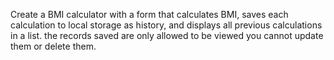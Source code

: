 Create a BMI calculator with a form that calculates BMI, saves each calculation to local storage as history, and displays all previous calculations in a list. the records saved are only allowed to be viewed you cannot update them or delete them.
